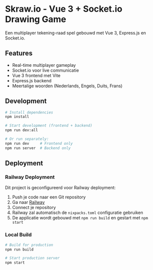 # Skraw.io - Vue 3 + Socket.io Drawing Game

Een multiplayer tekening-raad spel gebouwd met Vue 3, Express.js en Socket.io.

## Features

- Real-time multiplayer gameplay
- Socket.io voor live communicatie
- Vue 3 frontend met Vite
- Express.js backend
- Meertalige woorden (Nederlands, Engels, Duits, Frans)

## Development

```bash
# Install dependencies
npm install

# Start development (frontend + backend)
npm run dev:all

# Or run separately:
npm run dev     # Frontend only
npm run server  # Backend only
```

## Deployment

### Railway Deployment

Dit project is geconfigureerd voor Railway deployment:

1. Push je code naar een Git repository
2. Ga naar [Railway](https://railway.app) 
3. Connect je repository
4. Railway zal automatisch de `nixpacks.toml` configuratie gebruiken
5. De applicatie wordt gebouwd met `npm run build` en gestart met `npm start`

### Local Build

```bash
# Build for production
npm run build

# Start production server
npm start
```

